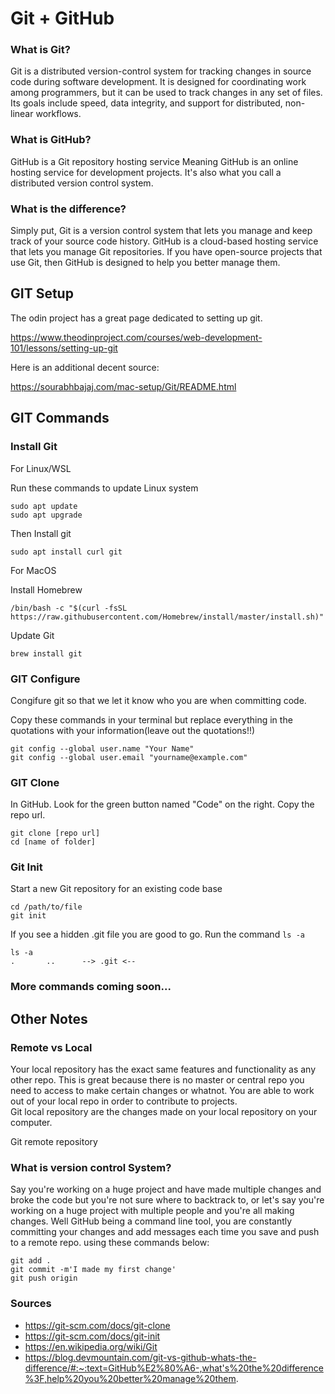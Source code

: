 # Git + GitHub

### What is Git?
Git is a distributed version-control system for tracking changes in source code during software development.
It is designed for coordinating work among programmers,
but it can be used to track changes in any set of files.
Its goals include speed, data integrity, and support for distributed, non-linear workflows.

### What is GitHub?

GitHub is a Git repository hosting service
Meaning GitHub is an online hosting service for development projects. It's also what you call a distributed version control system.

### What is the difference?
Simply put, Git is a version control system that lets you manage and keep track of your source code history. GitHub is a cloud-based hosting service that lets you manage Git repositories. If you have open-source projects that use Git, then GitHub is designed to help you better manage them.

## GIT Setup
The odin project has a great page dedicated to setting up git.

https://www.theodinproject.com/courses/web-development-101/lessons/setting-up-git

Here is an additional decent source: 

https://sourabhbajaj.com/mac-setup/Git/README.html

## GIT Commands

### Install Git

For Linux/WSL

Run these commands to update Linux system
```
sudo apt update
sudo apt upgrade
```
Then Install git
```
sudo apt install curl git
```

For MacOS

Install Homebrew
```
/bin/bash -c "$(curl -fsSL https://raw.githubusercontent.com/Homebrew/install/master/install.sh)"

```

Update Git
```
brew install git
```

### GIT Configure

Congifure git so that we let it know who you are when committing code. 

Copy these commands in your terminal but replace everything in the quotations with your information(leave out the quotations!!)
```
git config --global user.name "Your Name"
git config --global user.email "yourname@example.com"
```

### GIT Clone

In GitHub. Look for the green button named "Code" on the right.
Copy the repo url.
```
git clone [repo url]
cd [name of folder]
```

### Git Init

Start a new Git repository for an existing code base

```
cd /path/to/file
git init
```
If you see a hidden .git file you are good to go. Run the command ```ls -a```
```
ls -a
.		..		--> .git <--		
```

### More commands coming soon...

## Other Notes

### Remote vs Local
Your local repository has the exact same features and functionality as any other repo.  This is great because there is no master or central repo you need to access to make certain changes or whatnot.  You are able to work out of your local repo in order to contribute to projects.   
Git local repository are the changes made on your local repository on your computer.

Git remote repository

### What is version control System?
 Say you're working on a huge project and have made multiple changes and broke the code but you're not sure where to backtrack to, or let's say you're working on a huge project with multiple people and you're all making changes. Well GitHub being a command line tool, you are constantly committing your changes and add messages each time you save and push to a remote repo. using these commands below:
 ```
 git add .
 git commit -m'I made my first change'
 git push origin
 ```

### Sources

 - https://git-scm.com/docs/git-clone
 - https://git-scm.com/docs/git-init
 - https://en.wikipedia.org/wiki/Git
 - https://blog.devmountain.com/git-vs-github-whats-the-difference/#:~:text=GitHub%E2%80%A6-,what's%20the%20difference%3F,help%20you%20better%20manage%20them.
